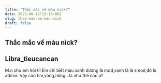 ```yaml
---
title: "Thắc mắc về màu nick?"
date: 2025-06-12T13:10:08Z
slug: thac-mac-ve-mau-nick
draft: false
---
```


## Thắc mắc về màu nick?

## Libra_tieucancan

M.n cho em hỏi tí! Em chỉ biết màu xanh dương là mod,xanh lá là smod,đỏ là admin. Vậy còn tím,vàng,hồng...là như thế nào ạ?